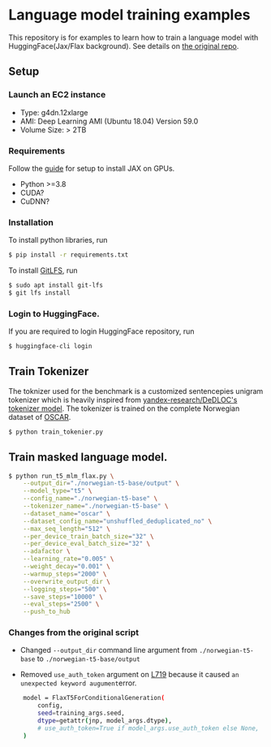 # Language model training examples

This repository is for examples to learn how to train a language model with HuggingFace(Jax/Flax background). See details on [the original repo](https://github.com/huggingface/transformers/tree/main/examples/flax/language-modeling).

## Setup
### Launch an EC2 instance 
- Type: g4dn.12xlarge
- AMI: Deep Learning AMI (Ubuntu 18.04) Version 59.0
- Volume Size: > 2TB

### Requirements

Follow the [guide](https://github.com/huggingface/transformers/tree/main/examples/flax) for setup to install JAX on GPUs.
- Python >=3.8
- CUDA?
- CuDNN?


### Installation

To install python libraries, run 
```bash
$ pip install -r requirements.txt
```

To install [GitLFS](https://github.com/git-lfs/git-lfs/), run
```bash
$ sudo apt install git-lfs
$ git lfs install
```

### Login to HuggingFace.

If you are required to login HuggingFace repository, run
```bash
$ huggingface-cli login
```
 
## Train Tokenizer
The toknizer used for the benchmark is a customized sentencepies unigram tokenizer which is heavily inspired from [yandex-research/DeDLOC's tokenizer model](https://github.com/yandex-research/DeDLOC/blob/5c994bc64e573702a9a79add3ecd68b38f14b548/sahajbert/tokenizer/tokenizer_model.py). The tokenizer is trained on the complete Norwegian dataset of [OSCAR](https://huggingface.co/datasets/oscar). 

```bash
$ python train_tokenier.py
```

## Train masked language model.

```bash 
$ python run_t5_mlm_flax.py \
	--output_dir="./norwegian-t5-base/output" \
	--model_type="t5" \
	--config_name="./norwegian-t5-base" \
	--tokenizer_name="./norwegian-t5-base" \
	--dataset_name="oscar" \
	--dataset_config_name="unshuffled_deduplicated_no" \
	--max_seq_length="512" \
	--per_device_train_batch_size="32" \
	--per_device_eval_batch_size="32" \
	--adafactor \
	--learning_rate="0.005" \
	--weight_decay="0.001" \
	--warmup_steps="2000" \
	--overwrite_output_dir \
	--logging_steps="500" \
	--save_steps="10000" \
	--eval_steps="2500" \
	--push_to_hub
```

### Changes from the original script

- Changed `--output_dir` command line argument from `./norwegian-t5-base` to `./norwegian-t5-base/output`


- Removed `use_auth_token` argument on [L719](https://github.com/huggingface/transformers/blob/7783fa6bb3dca3aa10283bd7f382d224615e44c6/examples/flax/language-modeling/run_t5_mlm_flax.py#L719) because it caused `an unexpected keyword augument`error. 

```bash
    model = FlaxT5ForConditionalGeneration(
        config,
        seed=training_args.seed,
        dtype=getattr(jnp, model_args.dtype),
        # use_auth_token=True if model_args.use_auth_token else None,
    )
```
